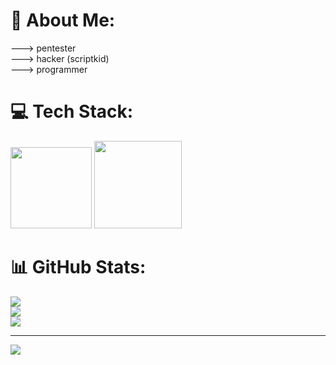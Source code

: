 # 💫 About Me:
---> pentester<br>---> hacker (scriptkid)<br>---> programmer


# 💻 Tech Stack:
<img src="https://github.com/user-attachments/assets/94c8b77d-056d-4005-93d1-cc5ba1605636" width="130" height="130" />
<img src="https://github.com/user-attachments/assets/2b469ff4-61fa-4e4a-8613-d06a9f62b74c" width="140" height="140" />

# 📊 GitHub Stats:
![](https://github-readme-stats.vercel.app/api?username=ostovar1389&theme=dark&hide_border=false&include_all_commits=false&count_private=false)<br/>
![](https://github-readme-streak-stats.herokuapp.com/?user=ostovar1389&theme=dark&hide_border=false)<br/>
![](https://github-readme-stats.vercel.app/api/top-langs/?username=ostovar1389&theme=dark&hide_border=false&include_all_commits=false&count_private=false&layout=compact)

---
[![](https://visitcount.itsvg.in/api?id=ostovar1389&icon=0&color=0)](https://visitcount.itsvg.in)

<!-- Proudly created with GPRM ( https://gprm.itsvg.in ) -->


